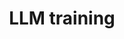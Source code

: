 ---
layout: page
title: LLM training
description: 🥈2nd Place🥈 － Hackathon on LLM training & architecture 
img: assets/img/projects/hack_llm_thumbnail.png
importance: 2
redirect: https://github.com/Jakhongir0103/llm-efficient-training/tree/main
category: miscellaneous
---